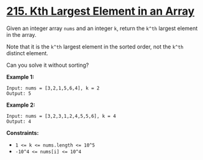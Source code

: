 # [215. Kth Largest Element in an Array](https://leetcode.com/problems/kth-largest-element-in-an-array/description/)

Given an integer array `nums` and an integer `k`, return the `k^th` largest element in the array.

Note that it is the `k^th` largest element in the sorted order, not the `k^th` distinct element.

Can you solve it without sorting?

**Example 1:**

```
Input: nums = [3,2,1,5,6,4], k = 2
Output: 5
```

**Example 2:**

```
Input: nums = [3,2,3,1,2,4,5,5,6], k = 4
Output: 4
```

**Constraints:**

- `1 <= k <= nums.length <= 10^5`
- `-10^4 <= nums[i] <= 10^4`